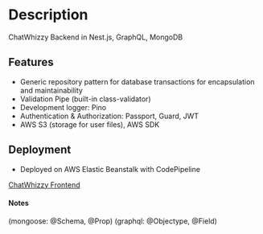 # Description

ChatWhizzy Backend in Nest.js, GraphQL, MongoDB

## Features

- Generic repository pattern for database transactions for encapsulation and maintainability
- Validation Pipe (built-in class-validator)
- Development logger: Pino
- Authentication & Authorization: Passport, Guard, JWT
- AWS S3 (storage for user files), AWS SDK

## Deployment

- Deployed on AWS Elastic Beanstalk with CodePipeline

[ChatWhizzy Frontend](https://github.com/jparkley/nestjs-react-graphql-chatwhizzy-front)

#### Notes

(mongoose: @Schema, @Prop)
(graphql: @Objectype, @Field)
